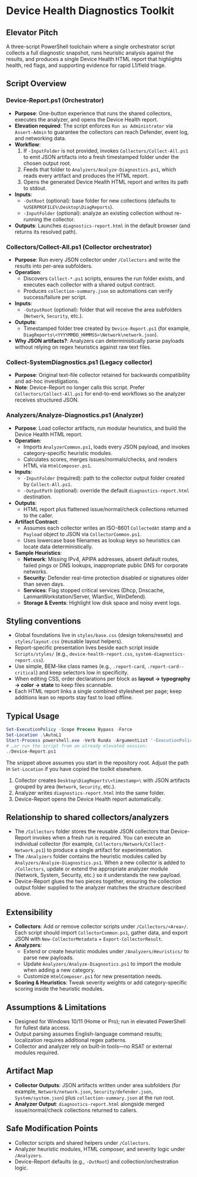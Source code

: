 # Device Health Diagnostics Toolkit

## Elevator Pitch
A three-script PowerShell toolchain where a single orchestrator script collects a full diagnostic snapshot, runs heuristic analysis against the results, and produces a single Device Health HTML report that highlights health, red flags, and supporting evidence for rapid L1/field triage.

## Script Overview

### Device-Report.ps1 (Orchestrator)
- **Purpose**: One-button experience that runs the shared collectors, executes the analyzer, and opens the Device Health report.
- **Elevation required**: The script enforces `Run as Administrator` via `Assert-Admin` to guarantee the collectors can reach Defender, event log, and networking data.
- **Workflow**:
  1. If `-InputFolder` is not provided, invokes `Collectors/Collect-All.ps1` to emit JSON artifacts into a fresh timestamped folder under the chosen output root.
  2. Feeds that folder to `Analyzers/Analyze-Diagnostics.ps1`, which reads every artifact and produces the HTML report.
  3. Opens the generated Device Health HTML report and writes its path to stdout.
- **Inputs**:
  - `-OutRoot` (optional): base folder for new collections (defaults to `%USERPROFILE%\Desktop\DiagReports`).
  - `-InputFolder` (optional): analyze an existing collection without re-running the collector.
- **Outputs**: Launches `diagnostics-report.html` in the default browser (and returns its resolved path).

### Collectors/Collect-All.ps1 (Collector orchestrator)
- **Purpose**: Run every JSON collector under `/Collectors` and write the results into per-area subfolders.
- **Operation**:
  - Discovers `Collect-*.ps1` scripts, ensures the run folder exists, and executes each collector with a shared output contract.
  - Produces `collection-summary.json` so automations can verify success/failure per script.
- **Inputs**:
  - `-OutputRoot` (optional): folder that will receive the area subfolders (`Network`, `Security`, etc.).
- **Outputs**:
  - Timestamped folder tree created by `Device-Report.ps1` (for example, `DiagReports\<YYYYMMDD_HHMMSS>\Network\network.json`).
- **Why JSON artifacts?**: Analyzers can deterministically parse payloads without relying on regex heuristics against raw text files.

### Collect-SystemDiagnostics.ps1 (Legacy collector)
- **Purpose**: Original text-file collector retained for backwards compatibility and ad-hoc investigations.
- **Note**: Device-Report no longer calls this script. Prefer `Collectors/Collect-All.ps1` for end-to-end workflows so the analyzer receives structured JSON.

### Analyzers/Analyze-Diagnostics.ps1 (Analyzer)
- **Purpose**: Load collector artifacts, run modular heuristics, and build the Device Health HTML report.
- **Operation**:
  - Imports `AnalyzerCommon.ps1`, loads every JSON payload, and invokes category-specific heuristic modules.
  - Calculates scores, merges issues/normals/checks, and renders HTML via `HtmlComposer.ps1`.
- **Inputs**:
  - `-InputFolder` (required): path to the collector output folder created by `Collect-All.ps1`.
  - `-OutputPath` (optional): override the default `diagnostics-report.html` destination.
- **Outputs**:
  - HTML report plus flattened issue/normal/check collections returned to the caller.
- **Artifact Contract**:
  - Assumes each collector writes an ISO-8601 `CollectedAt` stamp and a `Payload` object to JSON via `CollectorCommon.ps1`.
  - Uses lowercase base filenames as lookup keys so heuristics can locate data deterministically.
- **Sample Heuristics**:
  - **Network**: Missing IPv4, APIPA addresses, absent default routes, failed pings or DNS lookups, inappropriate public DNS for corporate networks.
  - **Security**: Defender real-time protection disabled or signatures older than seven days.
  - **Services**: Flag stopped critical services (Dhcp, Dnscache, LanmanWorkstation/Server, WlanSvc, WinDefend).
  - **Storage & Events**: Highlight low disk space and noisy event logs.

## Styling conventions
- Global foundations live in `styles/base.css` (design tokens/resets) and `styles/layout.css` (reusable layout helpers).
- Report-specific presentation lives beside each script inside `Scripts/styles/` (e.g., `device-health-report.css`, `system-diagnostics-report.css`).
- Use simple, BEM-like class names (e.g., `.report-card`, `.report-card--critical`) and keep selectors low in specificity.
- When editing CSS, order declarations per block as **layout → typography → color → state** to keep files scannable.
- Each HTML report links a single combined stylesheet per page; keep additions lean so reports stay fast to load offline.

## Typical Usage
```powershell
Set-ExecutionPolicy -Scope Process Bypass -Force
Set-Location .\AutoL1
Start-Process powershell.exe -Verb RunAs -ArgumentList '-ExecutionPolicy Bypass -NoProfile -File .\\Device-Report.ps1'
# …or run the script from an already elevated session:
./Device-Report.ps1
```
The snippet above assumes you start in the repository root. Adjust the path in `Set-Location` if you have copied the toolkit elsewhere.
1. Collector creates `Desktop\DiagReports\<timestamp>\` with JSON artifacts grouped by area (`Network`, `Security`, etc.).
2. Analyzer writes `diagnostics-report.html` into the same folder.
3. Device-Report opens the Device Health report automatically.

## Relationship to shared collectors/analyzers

- The `/Collectors` folder stores the reusable JSON collectors that Device-Report invokes when a fresh run is required. You can execute an individual collector (for example, `Collectors/Network/Collect-Network.ps1`) to produce a single artifact for experimentation.
- The `/Analyzers` folder contains the heuristic modules called by `Analyzers/Analyze-Diagnostics.ps1`. When a new collector is added to `/Collectors`, update or extend the appropriate analyzer module (Network, System, Security, etc.) so it understands the new payload.
- Device-Report glues the two pieces together, ensuring the collection output folder supplied to the analyzer matches the structure described above.

## Extensibility
- **Collectors**: Add or remove collector scripts under `/Collectors/<Area>/`. Each script should import `CollectorCommon.ps1`, gather data, and export JSON with `New-CollectorMetadata` + `Export-CollectorResult`.
- **Analyzers**:
  - Extend or create heuristic modules under `/Analyzers/Heuristics/` to parse new payloads.
  - Update `Analyzers/Analyze-Diagnostics.ps1` to import the module when adding a new category.
  - Customize `HtmlComposer.ps1` for new presentation needs.
- **Scoring & Heuristics**: Tweak severity weights or add category-specific scoring inside the heuristic modules.

## Assumptions & Limitations
- Designed for Windows 10/11 (Home or Pro); run in elevated PowerShell for fullest data access.
- Output parsing assumes English-language command results; localization requires additional regex patterns.
- Collector and analyzer rely on built-in tools—no RSAT or external modules required.

## Artifact Map
- **Collector Outputs**: JSON artifacts written under area subfolders (for example, `Network/network.json`, `Security/defender.json`, `System/system.json`) plus `collection-summary.json` at the run root.
- **Analyzer Output**: `diagnostics-report.html` alongside merged issue/normal/check collections returned to callers.

## Safe Modification Points
- Collector scripts and shared helpers under `/Collectors`.
- Analyzer heuristic modules, HTML composer, and severity logic under `/Analyzers`.
- Device-Report defaults (e.g., `-OutRoot`) and collection/orchestration logic.
